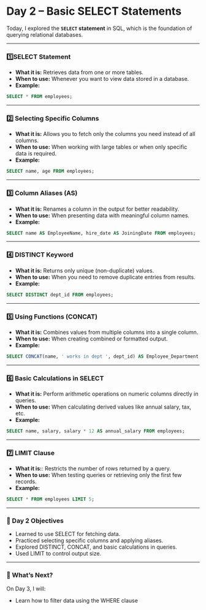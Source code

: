 # Day 2 – Basic SELECT Statements
Today, I explored the **`SELECT` statement** in SQL, which is the foundation of querying relational databases.

---
### 1️⃣SELECT Statement  
- **What it is:** Retrieves data from one or more tables.  
- **When to use:** Whenever you want to view data stored in a database.  
- **Example:**  
```sql
SELECT * FROM employees;
```
---
### 2️⃣ Selecting Specific Columns
- **What it is:** Allows you to fetch only the columns you need instead of all columns.
- **When to use:** When working with large tables or when only specific data is required.
- **Example:**  
```sql
SELECT name, age FROM employees;
```
---
### 3️⃣ Column Aliases (AS)
- **What it is:** Renames a column in the output for better readability.
- **When to use:** When presenting data with meaningful column names.
- **Example:**
```sql
SELECT name AS EmployeeName, hire_date AS JoiningDate FROM employees;
```
---

### 4️⃣ DISTINCT Keyword
- **What it is:** Returns only unique (non-duplicate) values.
- **When to use:** When you need to remove duplicate entries from results.
- **Example:**
```sql
SELECT DISTINCT dept_id FROM employees;
```
---

### 5️⃣ Using Functions (CONCAT)
- **What it is:** Combines values from multiple columns into a single column.
- **When to use:** When creating combined or formatted output.
- **Example:**
```sql
SELECT CONCAT(name, ' works in dept ', dept_id) AS Employee_Department FROM employees;
```
---

### 6️⃣ Basic Calculations in SELECT
- **What it is:** Perform arithmetic operations on numeric columns directly in queries.
- **When to use:** When calculating derived values like annual salary, tax, etc.
- **Example:**
```sql
SELECT name, salary, salary * 12 AS annual_salary FROM employees;
```
---

### 7️⃣ LIMIT Clause
- **What it is:**: Restricts the number of rows returned by a query.
- **When to use:** When testing queries or retrieving only the first few records.
- **Example:**
```sql
SELECT * FROM employees LIMIT 5;
```
---
### 🎯 Day 2 Objectives
- Learned to use SELECT for fetching data.
- Practiced selecting specific columns and applying aliases.
- Explored DISTINCT, CONCAT, and basic calculations in queries.
- Used LIMIT to control output size.
---

### 🚀 What’s Next?
On Day 3, I will:
- Learn how to filter data using the WHERE clause
